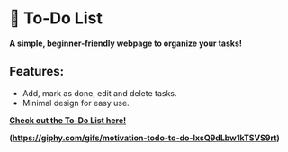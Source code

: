 # 📝 To-Do List  

**A simple, beginner-friendly webpage to organize your tasks!**  

## Features:  
- Add, mark as done, edit and delete tasks.  
- Minimal design for easy use.  

**[Check out the To-Do List here!](https://to-do-list-peach-kappa.vercel.app/)** 

**(https://giphy.com/gifs/motivation-todo-to-do-lxsQ9dLbw1kTSVS9rt)**
